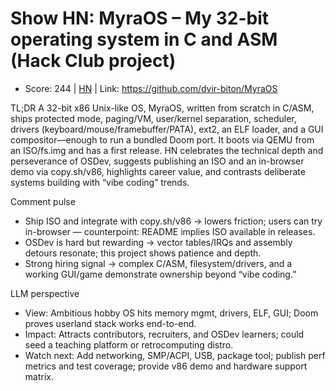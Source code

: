 # Show HN: MyraOS – My 32-bit operating system in C and ASM (Hack Club project)

- Score: 244 | [HN](https://news.ycombinator.com/item?id=45715055) | Link: https://github.com/dvir-biton/MyraOS

TL;DR
A 32-bit x86 Unix-like OS, MyraOS, written from scratch in C/ASM, ships protected mode, paging/VM, user/kernel separation, scheduler, drivers (keyboard/mouse/framebuffer/PATA), ext2, an ELF loader, and a GUI compositor—enough to run a bundled Doom port. It boots via QEMU from an ISO/fs.img and has a first release. HN celebrates the technical depth and perseverance of OSDev, suggests publishing an ISO and an in-browser demo via copy.sh/v86, highlights career value, and contrasts deliberate systems building with “vibe coding” trends.

Comment pulse
- Ship ISO and integrate with copy.sh/v86 → lowers friction; users can try in-browser — counterpoint: README implies ISO available in releases.
- OSDev is hard but rewarding → vector tables/IRQs and assembly detours resonate; this project shows patience and depth.
- Strong hiring signal → complex C/ASM, filesystem/drivers, and a working GUI/game demonstrate ownership beyond “vibe coding.”

LLM perspective
- View: Ambitious hobby OS hits memory mgmt, drivers, ELF, GUI; Doom proves userland stack works end-to-end.
- Impact: Attracts contributors, recruiters, and OSDev learners; could seed a teaching platform or retrocomputing distro.
- Watch next: Add networking, SMP/ACPI, USB, package tool; publish perf metrics and test coverage; provide v86 demo and hardware support matrix.

